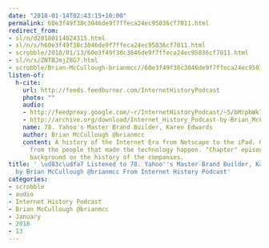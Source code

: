 ```yaml
---
date: "2018-01-14T02:43:15+10:00"
permalink: 60e3f49f38c3046de9f7ffeca24ec95036cf7011.html
redirect_from:
- sl/n/d20180114024315.html
- sl/n/s/h60e3f49f38c3046de9f7ffeca24ec95036cf7011.html
- scrobble/2018/01/13/60e3f49f38c3046de9f7ffeca24ec95036cf7011.html
- sl/n/s/ZNTBJmjZ8G7.html
- scrobble/Brian-McCullough-brianmcc//60e3f49f38c3046de9f7ffeca24ec95036cf7011.html
listen-of:
  h-cite:
    url: http://feeds.feedburner.com/InternetHistoryPodcast
    photo: ""
    audio:
    - http://feedproxy.google.com/~r/InternetHistoryPodcast/~5/bMrpbWk7d84/78._Yahoos_Master_Brand_Builder_Karen_Edwards.mp3
    - http://archive.org/download/Internet_History_Podcast-by-Brian_McCullough/78_Yahoos_Master_Brand_Builder_Karen_Edwards.mp3
    name: 78. Yahoo's Master Brand Builder, Karen Edwards
    author: Brian McCullough @brianmcc
    content: A history of the Internet Era from Netscape to the iPad. Oral histories
      from the people that made the technology happen. "Chapter" episodes providing
      background on the history of the companies.
title: ' \ud83c\udfa7 Listened to 78. Yahoo''s Master Brand Builder, Karen Edwards
  by Brian McCullough @brianmcc From Internet History Podcast'
categories:
- scrobble
- audio
- Internet History Podcast
- Brian McCullough @brianmcc
- January
- 2018
- 13
---
```


